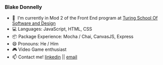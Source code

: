 ### Blake Donnelly

- 🔭&nbsp; I’m currently in Mod 2 of the Front End program at [Turing School Of Software and Design](https://turing.io/)
- :computer:  Languages: JavaScript, HTML, CSS
- :package:  Package Experience: Mocha / Chai, CanvasJS, Express
- 😄 Pronouns:  He / Him
- :video_game:  Video Game enthusiast 
- 📫 Contact me! 
[linkedin](https://www.linkedin.com/in/blake-donnelly/)  || 
[email](blake.donnelly2@yahoo.com)


